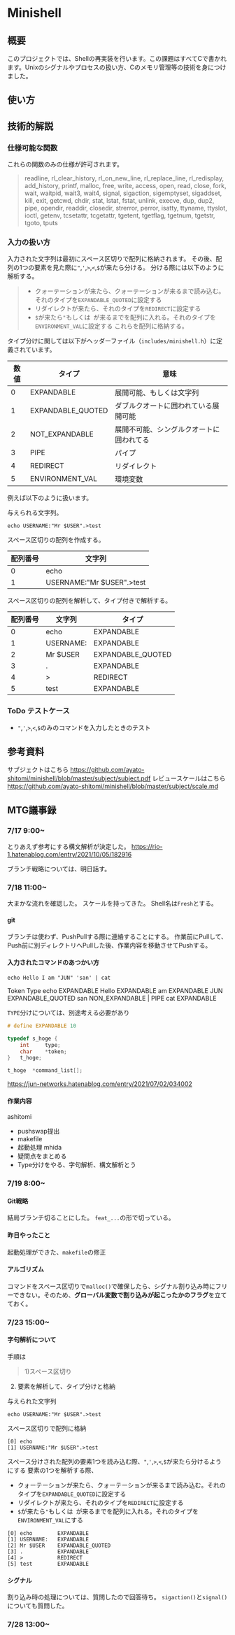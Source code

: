 # Minishell

## 概要

このプロジェクトでは、Shellの再実装を行います。この課題はすべてCで書かれます。Unixのシグナルやプロセスの扱い方、Cのメモリ管理等の技術を身につけました。

## 使い方

## 技術的解説

### 仕様可能な関数

これらの関数のみの仕様が許可されます。

> readline, rl_clear_history, rl_on_new_line, rl_replace_line, rl_redisplay, add_history, printf, malloc, free, write, access, open, read, close, fork, wait, waitpid, wait3, wait4, signal, sigaction, sigemptyset, sigaddset, kill, exit, getcwd, chdir, stat, lstat, fstat, unlink, execve, dup, dup2, pipe, opendir, readdir, closedir, strerror, perror, isatty, ttyname, ttyslot, ioctl, getenv, tcsetattr, tcgetattr, tgetent, tgetflag, tgetnum, tgetstr, tgoto, tputs

### 入力の扱い方

入力された文字列は最初にスペース区切りで配列に格納されます。
その後、配列の1つの要素を見た際に`"`,`'`,`>`,`<`,`$`が来たら分ける。
分ける際には以下のように解析する。
> - クォーテーションが来たら、クォーテーションが来るまで読み込む。それのタイプを`EXPANDABLE_QUOTED`に設定する
> - リダイレクトが来たら、それのタイプを`REDIRECT`に設定する
> - `$`が来たら`"`もしくは` `が来るまでを配列に入れる。それのタイプを`ENVIRONMENT_VAL`に設定する
これらを配列に格納する。

タイプ分けに関しては以下がヘッダーファイル（`includes/minishell.h`）に定義されています。

|数値|タイプ|意味|
|----|----|----|
|0|EXPANDABLE|展開可能、もしくは文字列|
|1|EXPANDABLE_QUOTED|ダブルクオートに囲われている展開可能|
|2|NOT_EXPANDABLE|展開不可能、シングルクオートに囲われてる|
|3|PIPE|パイプ|
|4|REDIRECT|リダイレクト|
|5|ENVIRONMENT_VAL|環境変数|

例えば以下のように扱います。

与えられる文字列。
```
echo USERNAME:"Mr $USER".>test
```

スペース区切りの配列を作成する。

|配列番号|文字列|
|----|----|
|0|echo|
|1|USERNAME:"Mr $USER".>test|

スペース区切りの配列を解析して、タイプ付きで解析する。

|配列番号|文字列|タイプ|
|----|----|----|
|0|echo|EXPANDABLE|
|1|USERNAME:|EXPANDABLE|
|2|Mr $USER|EXPANDABLE_QUOTED|
|3|.|EXPANDABLE|
|4|>|REDIRECT|
|5|test|EXPANDABLE|

### ToDo テストケース

- `"`,`'`,`>`,`<`,`$`のみのコマンドを入力したときのテスト

## 参考資料

<a src="./subject/subject.pdf">サブジェクトはこちら</a>
https://github.com/ayato-shitomi/minishell/blob/master/subject/subject.pdf
<a src="./subject/scale.md">レビュースケールはこちら</a>
https://github.com/ayato-shitomi/minishell/blob/master/subject/scale.md

## MTG議事録

### 7/17 9:00~

とりあえず参考にする構文解析が決定した。
https://rio-1.hatenablog.com/entry/2021/10/05/182916

ブランチ戦略については、明日話す。

### 7/18 11:00~

大まかな流れを確認した。
スケールを持ってきた。
Shell名は`Fresh`とする。

#### git

ブランチは使わず、PushPullする際に連絡することにする。
作業前にPullして、Push前に別ディレクトリへPullした後、作業内容を移動させてPushする。

#### 入力されたコマンドのあつかい方

`echo Hello I am "JUN" 'san' | cat`

Token	Type
echo	EXPANDABLE
Hello	EXPANDABLE
am		EXPANDABLE
JUN		EXPANDABLE_QUOTED
san		NON_EXPANDABLE
|		PIPE
cat		EXPANDABLE

`TYPE`分けについては、別途考える必要があり

```c
# define EXPANDABLE 10

typedef	s_hoge {
	int		type;
	char	*token;
}	t_hoge;

t_hoge	*command_list[];
```

https://jun-networks.hatenablog.com/entry/2021/07/02/034002

#### 作業内容

ashitomi
- pushswap提出
- makefile
- 起動処理
mhida
- 疑問点をまとめる
- Type分けをやる、字句解析、構文解析とう

### 7/19 8:00~

#### Git戦略

結局ブランチ切ることにした。
`feat_...`の形で切っている。

#### 昨日やったこと

起動処理ができた、`makefile`の修正

#### アルゴリズム

コマンドをスペース区切りで`malloc()`で確保したら、シグナル割り込み時にフリーできない。そのため、**グローバル変数で割り込みが起こったかのフラグ**を立てておく。

### 7/23 15:00~

#### 字句解析について

手順は
> 1)スペース区切り<br>
2) 要素を解析して、タイプ分けと格納

与えられた文字列
```
echo USERNAME:"Mr $USER".>test
```

スペース区切りで配列に格納

```
[0]	echo
[1]	USERNAME:"Mr $USER".>test
```

スペース分けされた配列の要素1つを読み込む際、`"`,`'`,`>`,`<`,`$`が来たら分けるようにする
要素の1つを解析する際、
- クォーテーションが来たら、クォーテーションが来るまで読み込む。それのタイプを`EXPANDABLE_QUOTED`に設定する
- リダイレクトが来たら、それのタイプを`REDIRECT`に設定する
- `$`が来たら`"`もしくは` `が来るまでを配列に入れる。それのタイプを`ENVIRONMENT_VAL`にする

```
[0]	echo		EXPANDABLE
[1]	USERNAME:	EXPANDABLE
[2]	Mr $USER	EXPANDABLE_QUOTED
[3]	.			EXPANDABLE
[4]	>			REDIRECT
[5]	test		EXPANDABLE
```

#### シグナル

割り込み時の処理については、質問したので回答待ち。
`sigaction()`と`signal()`についても質問した。

### 7/28 13:00~
